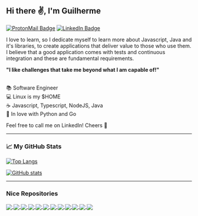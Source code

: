 ## Hi there :v:, I'm Guilherme

[![ProtonMail Badge](https://img.shields.io/badge/-ProtonMail-8B89CC?style=for-the-badge&logo=ProtonMail&logoColor=white)](mailto://guibperes@protonmail.com)
[![LinkedIn Badge](https://img.shields.io/badge/-LinkedIn-blue?style=for-the-badge&logo=LinkedIn&logoColor=white)](https://www.linkedin.com/in/guilherme-beidaki-peres-5b4904196)

I love to learn, so I dedicate myself to learn more about Javascript, Java and it's libraries, to create applications that deliver value to those who use them.
I believe that a good application comes with tests and continuous integration and these are fundamental requirements.

__"I like challenges that take me beyond what I am capable of!"__

<br/>:books: Software Engineer
<br/>:computer: Linux is my $HOME
<br/>:coffee: Javascript, Typescript, NodeJS, Java
<br/>:memo: In love with Python and Go

Feel free to call me on LinkedIn! Cheers :beers:

---

### :chart_with_upwards_trend: My GitHub Stats

[![Top Langs](https://github-readme-stats.vercel.app/api?username=guibperes&theme=radical&custom_title=GitHub+Stats)](https://github.com/anuraghazra/github-readme-stats)

[![GitHub stats](https://github-readme-stats.vercel.app/api/top-langs/?username=guibperes&theme=radical&layout=compact)](https://github.com/anuraghazra/github-readme-stats)

---

### Nice Repositories

<a href="https://github.com/anuraghazra/github-readme-stats">
  <img align="center" src="https://github-readme-stats.vercel.app/api/pin/?username=guibperes&repo=zup-lottery" />
</a>
<a href="https://github.com/anuraghazra/github-readme-stats">
  <img align="center" src="https://github-readme-stats.vercel.app/api/pin/?username=guibperes&repo=zup-lottery" />
</a>
<a href="https://github.com/anuraghazra/github-readme-stats">
  <img align="center" src="https://github-readme-stats.vercel.app/api/pin/?username=guibperes&repo=zup-lottery" />
</a>
<a href="https://github.com/anuraghazra/github-readme-stats">
  <img align="center" src="https://github-readme-stats.vercel.app/api/pin/?username=guibperes&repo=zup-lottery" />
</a>
<a href="https://github.com/anuraghazra/github-readme-stats">
  <img align="center" src="https://github-readme-stats.vercel.app/api/pin/?username=guibperes&repo=zup-lottery" />
</a>
<a href="https://github.com/anuraghazra/github-readme-stats">
  <img align="center" src="https://github-readme-stats.vercel.app/api/pin/?username=guibperes&repo=zup-lottery" />
</a>
<a href="https://github.com/anuraghazra/github-readme-stats">
  <img align="center" src="https://github-readme-stats.vercel.app/api/pin/?username=guibperes&repo=zup-lottery" />
</a>
<a href="https://github.com/anuraghazra/github-readme-stats">
  <img align="center" src="https://github-readme-stats.vercel.app/api/pin/?username=guibperes&repo=zup-lottery" />
</a>
<a href="https://github.com/anuraghazra/github-readme-stats">
  <img align="center" src="https://github-readme-stats.vercel.app/api/pin/?username=guibperes&repo=zup-lottery" />
</a>
<a href="https://github.com/anuraghazra/github-readme-stats">
  <img align="center" src="https://github-readme-stats.vercel.app/api/pin/?username=guibperes&repo=zup-lottery" />
</a>
<a href="https://github.com/anuraghazra/github-readme-stats">
  <img align="center" src="https://github-readme-stats.vercel.app/api/pin/?username=guibperes&repo=zup-lottery" />
</a>
<a href="https://github.com/anuraghazra/github-readme-stats">
  <img align="center" src="https://github-readme-stats.vercel.app/api/pin/?username=guibperes&repo=zup-lottery" />
</a>
